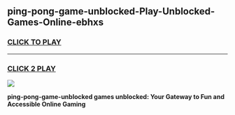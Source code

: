 
## ping-pong-game-unblocked-Play-Unblocked-Games-Online-ebhxs
<h3>
<a href="https://premium76.site?title=ping-pong-game-unblocked&ref=25A">CLICK TO PLAY</a></h3>
<hr>

<h3>
<a href="https://premium76.site?title=ping-pong-game-unblocked&ref=25A">CLICK 2 PLAY</a>
  
</h3>

<a href="https://premium76.site?title=ping-pong-game-unblocked&ref=25A"><img src="https://clearcache.store/games.png"></a>


**ping-pong-game-unblocked games unblocked: Your Gateway to Fun and Accessible Online Gaming**
